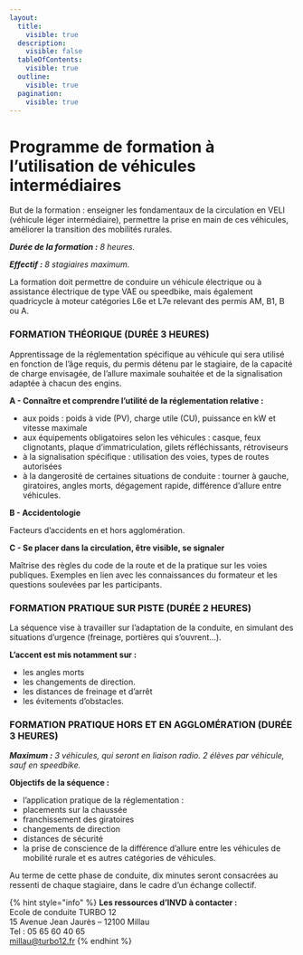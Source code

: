 ```yaml
---
layout:
  title:
    visible: true
  description:
    visible: false
  tableOfContents:
    visible: true
  outline:
    visible: true
  pagination:
    visible: true
---
```


# Programme de formation à l’utilisation de véhicules intermédiaires

But de la formation : enseigner les fondamentaux de la circulation en VELI (véhicule léger intermédiaire), permettre la prise en main de ces véhicules, améliorer la transition des mobilités rurales.

_**Durée de la formation :** 8 heures._&#x20;

_**Effectif :** 8 stagiaires maximum._

La formation doit permettre de conduire un véhicule électrique ou à assistance électrique de type VAE ou speedbike, mais également quadricycle à moteur catégories L6e et L7e relevant des permis AM, B1, B ou A.&#x20;

### FORMATION THÉORIQUE (DURÉE 3 HEURES)

Apprentissage de la réglementation spécifique au véhicule qui sera utilisé en fonction de l’âge requis, du permis détenu par le stagiaire, de la capacité de charge envisagée, de l’allure maximale souhaitée et de la signalisation adaptée à chacun des engins.

**A  - Connaître et comprendre l’utilité de la réglementation relative :**&#x20;

* aux poids : poids à vide (PV), charge utile (CU), puissance en kW et vitesse maximale
* aux équipements obligatoires selon les véhicules : casque, feux clignotants, plaque d’immatriculation, gilets réfléchissants, rétroviseurs
* à la signalisation spécifique : utilisation des voies, types de routes autorisées
* à la dangerosité de certaines situations de conduite : tourner à gauche, giratoires, angles morts, dégagement rapide, différence d’allure entre véhicules.

**B - Accidentologie**

Facteurs d’accidents en et hors agglomération.

**C - Se placer dans la circulation, être visible, se signaler**

Maîtrise des règles du code de la route et de la pratique sur les voies publiques. Exemples en lien avec les connaissances du formateur et les questions soulevées par les participants.

### FORMATION PRATIQUE SUR PISTE (DURÉE 2 HEURES)&#x20;

La séquence vise à travailler sur l’adaptation de la conduite, en simulant des situations d’urgence (freinage, portières qui s’ouvrent…).&#x20;

**L’accent est mis notamment sur :**&#x20;

* les angles morts&#x20;
* les changements de direction.
* les distances de freinage et d’arrêt
* les évitements d’obstacles.

### FORMATION PRATIQUE HORS ET EN AGGLOMÉRATION (DURÉE 3 HEURES)

_**Maximum :** 3 véhicules, qui seront en liaison radio. 2 élèves par véhicule, sauf en speedbike._

**Objectifs de la séquence :**&#x20;

* l’application pratique de la réglementation :&#x20;
* placements sur la chaussée
* franchissement des giratoires
* changements de direction
* distances de sécurité
* la prise de conscience de la différence d’allure entre les véhicules de mobilité rurale et es autres catégories de véhicules.

Au terme de cette phase de conduite, dix minutes seront consacrées au ressenti de chaque stagiaire, dans le cadre d’un échange collectif.

{% hint style="info" %}
**Les ressources d’INVD à contacter  :**\
Ecole de conduite TURBO 12\
15 Avenue Jean Jaurès – 12100 Millau \
Tel : 05 65 60 40 65  \
millau@turbo12.fr&#x20;
{% endhint %}
